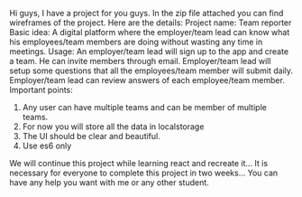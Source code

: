 Hi guys, I have a project for you guys. In the zip file attached you can find wireframes of the project.
Here are the details:
Project name: Team reporter
Basic idea: A digital platform where the employer/team lead can know what his employees/team members are doing without wasting any time in meetings.
Usage: An employer/team lead will sign up to the app and create a team. He can invite members through email. Employer/team lead will setup some questions that all the employees/team member will submit daily. Employer/team lead can review answers of each employee/team member. Important points:
1. Any user can have multiple teams and can be member of multiple teams.
2. For now you will store all the data in localstorage
3. The UI should be clear and beautiful.
4. Use es6 only

We will continue this project while learning react and recreate it...
It is necessary for everyone to complete this project in two weeks... You can have any help you want with me or any other student.